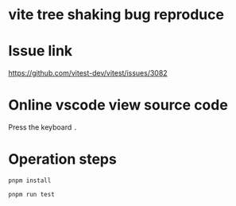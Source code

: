 # vite tree shaking bug reproduce

# Issue link

https://github.com/vitest-dev/vitest/issues/3082

# Online vscode view source code

Press the keyboard `.`

# Operation steps

```
pnpm install

pnpm run test
```
